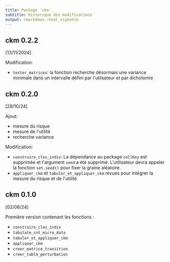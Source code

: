 ```yaml
---
title: Package 'ckm'
subtitle: Historique des modifications
output: rmarkdown::html_vignette
---
```


## ckm 0.2.2

[13/11/2024]

Modification:

- `tester_matrices`: la fonction recherche désormais une variance minimale dans un intervalle défini par l'utilsateur et par dichotomie

## ckm 0.2.0

[29/10/24]

Ajout:

- mesure du risque
- mesure de l'utilité
- recherche variance

Modification:

- `construire_cles_indiv`:
  La dépendance au package `cellKey` est supprimée et l'argument `seed` a été
  supprimé. L'utilisateur devra appeler la fonction `set.seed()` pour fixer
  la graine aléatoire.
- `appliquer_ckm` et `tabuler_et_appliquer_ckm` revues pour intégrer la mesure
du risque et de l'utilité.

## ckm 0.1.0

[02/08/24]

Première version contenant les fonctions :

- `construire_cles_indiv`
- `tabulate_cnt_micro_data`
- `tabuler_et_appliquer_ckm`
- `appliquer_ckm`
- `creer_matrice_transition`
- `creer_table_perturbation`
